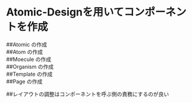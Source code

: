 # Atomic-Designを用いてコンポーネントを作成

##Atomic の作成  
##Atom の作成  
##Moecule の作成  
##Organism の作成  
##Template の作成  
##Page の作成  

##レイアウトの調整はコンポーネントを呼ぶ側の責務にするのが良い
